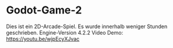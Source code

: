 # Godot-Game-2
Dies ist ein 2D-Arcade-Spiel. Es wurde innerhalb weniger Stunden geschrieben. Engine-Version 4.2.2
Video Demo: https://youtu.be/wjpEcyXJvac
